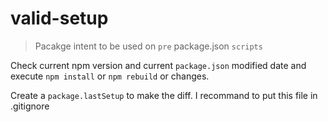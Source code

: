 # valid-setup

> Pacakge intent to be used on `pre` package.json `scripts`

Check current npm version and current `package.json` modified date and execute `npm install` or `npm rebuild` or changes.

Create a `package.lastSetup` to make the diff. I recommand to put this file in .gitignore
